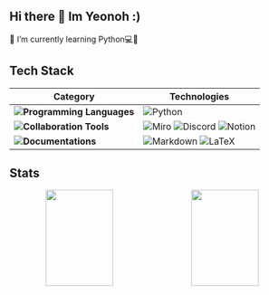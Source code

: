 ## Hi there 👋 Im Yeonoh :)
🌱 I’m currently learning Python💻💪


## Tech Stack

| **Category** | **Technologies** |
|--------------|-------------------|
| **![Programming Languages](https://img.shields.io/badge/Programming%20Languages-ff9933?style=flat-square)** | ![Python](https://img.shields.io/badge/Python-0080000?style=flat-square&logo=Python&logoColor=EAF4FB)  |
| **![Collaboration Tools](https://img.shields.io/badge/Collaboration%20Tools-ff9933?style=flat-square)** | ![Miro](https://img.shields.io/badge/Miro-0080000?style=flat-square&logo=Miro&logoColor=EAF4FB) ![Discord](https://img.shields.io/badge/Discord-0080000?style=flat-square&logo=Discord&logoColor=EAF4FB) ![Notion](https://img.shields.io/badge/Notion-0080000?style=flat-square&logo=Notion&logoColor=EAF4FB) | 
| **![Documentations](https://img.shields.io/badge/Documentations-ff9933?style=flat-square)** | ![Markdown](https://img.shields.io/badge/Markdown-0080000?style=flat-square&logo=Markdown&logoColor=EAF4FB)  ![LaTeX](https://img.shields.io/badge/LaTeX-0080000?style=flat-square&logo=LaTeX&logoColor=EAF4FB)|


## Stats
<div align="center">
  <div style="display: flex; justify-content: space-between; width: 100%; max-width: 1000px; align-items: center;">
    <img src="https://github-readme-stats.vercel.app/api?username=yeon-0-im&show_icons=true&theme=shadow_green" style="flex: 1; width: 48%; height: 170px; object-fit: cover; margin-right: 10px;">
    <img src="https://github-readme-stats.vercel.app/api/top-langs/?username=yeon-0-im&layout=compact&theme=shadow_green&size_weight=0.35&count_weight=0.65" style="flex: 1; width: 48%; height: 170px; object-fit: cover;">
  </div>
